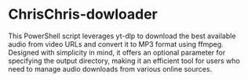 # ChrisChris-dowloader
This PowerShell script leverages yt-dlp to download the best available audio from video URLs and convert it to MP3 format using ffmpeg. Designed with simplicity in mind, it offers an optional parameter for specifying the output directory, making it an efficient tool for users who need to manage audio downloads from various online sources.
